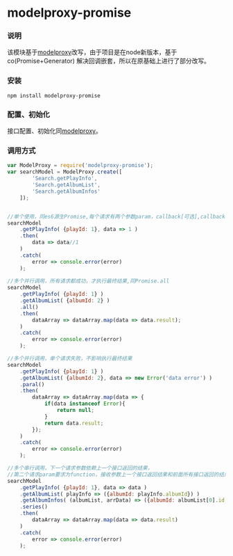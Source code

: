 # modelproxy-promise

### 说明

该模块基于[modelproxy](https://github.com/carlisliu/modelproxy)改写，由于项目是在node新版本，基于co(Promise+Generator) 解决回调嵌套，所以在原基础上进行了部分改写。

### 安装

`npm install modelproxy-promise`

### 配置、初始化

接口配置、初始化同[modelproxy](https://github.com/carlisliu/modelproxy)。

### 调用方式

```js
var ModelProxy = require('modelproxy-promise'); 
var searchModel = ModelProxy.create([
		'Search.getPlayInfo',
		'Search.getAlbumList',
		'Search.getAlbumInfos' 
	]);


//单个使用，同es6源生Promise,每个请求有两个参数param，callback[可选],callback可对当前接口结果集进行重写
searchModel
	.getPlayInfo( {playId: 1}, data => 1 )
	.then(
		data => data//1
	)
	.catch(
		error => console.error(error)
	);
	
//多个并行调用，所有请求都成功，才执行最终结果,同Promise.all
searchModel
	.getPlayInfo( {playId: 1} )
	.getAlbumList( {albumId: 2} )
	.all()
	.then(
		dataArray => dataArray.map(data => data.result);
	)
	.catch(
		error => console.error(error)
	);

//多个并行调用，单个请求失败，不影响执行最终结果
searchModel
	.getPlayInfo( {playId: 1} )
	.getAlbumList( {albumId: 2}, data => new Error('data error') )
	.paral()
	.then(
		dataArray => dataArray.map(data => {
			if(data instanceof Error){
				return null;
			}
			return data.result;
		});
	)
	.catch(
		error => console.error(error)
	);

//多个串行调用，下一个请求参数依赖上一个接口返回的结果，
//第二个请求param要求为function，接收参数上一个接口返回结果和前面所有接口返回的结果集合，如果某个接口失败，调用catch
searchModel
	.getPlayInfo( {playId: 1}, data => data )
	.getAlbumList( playInfo => ({albumId: playInfo.albumId}) )
	.getAlbumInfos( (albumList, arrData) => ({albumId: albumList[0].id, playId: arrData[0].id}) )
	.series()
	.then(
		dataArray => dataArray.map(data => data.result)
	)
	.catch(
		error => console.error(error)
	);

```


